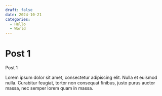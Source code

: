```yaml
---
draft: false
date: 2024-10-21
categories:
  - Hello
  - World
---
```


# Post 1

Post 1

Lorem ipsum dolor sit amet, consectetur adipiscing elit. Nulla et euismod
nulla. Curabitur feugiat, tortor non consequat finibus, justo purus auctor
massa, nec semper lorem quam in massa.

<!-- more -->